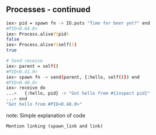 ## Processes - continued

```bash
iex> pid = spawn fn -> IO.puts "Time for beer yet?" end
#PID<0.84.0>
iex> Process.alive?(pid)
false
iex> Process.alive?(self())
true

# Send receive
iex> parent = self()
#PID<0.41.0>
iex> spawn fn -> send(parent, {:hello, self()}) end
#PID<0.48.0>
iex> receive do
...>   {:hello, pid} -> "Got hello from #{inspect pid}"
...> end
"Got hello from #PID<0.48.0>"
```

note:
    Simple explanation of code

    Mention linking (spawn_link and link)